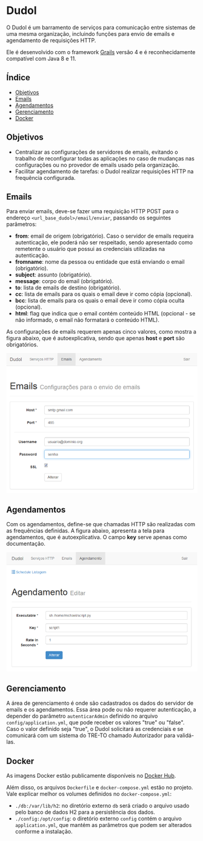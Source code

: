 # Dudol

O Dudol é um barramento de serviços para comunicação entre sistemas de uma mesma organização, incluindo funções para envio de emails e agendamento de requisições HTTP.

Ele é desenvolvido com o framework [Grails](http://grails.org) versão 4 e é reconhecidamente compatível com Java 8 e 11.

## Índice

* [Objetivos](#objetivos)
* [Emails](#emails)
* [Agendamentos](#agendamentos)
* [Gerenciamento](#gerenciamento)
* [Docker](#docker)

## Objetivos

* Centralizar as configurações de servidores de emails, evitando o trabalho de reconfigurar todas as aplicações no caso de mudanças nas configurações ou no provedor de emails usado pela organização.
* Facilitar agendamento de tarefas: o Dudol realizar requisições HTTP na frequência configurada.


## Emails

Para enviar emails, deve-se fazer uma requisição HTTP POST para o endereço `<url_base_dudol>/email/enviar`, passando os seguintes parâmetros:

* **from**: email de origem (obrigatório). Caso o servidor de emails requeira autenticação, ele poderá não ser respeitado, sendo apresentado como remetente o usuário que possui as credenciais utilizadas na autenticação.
* **fromname**: nome da pessoa ou entidade que está enviando o email (obrigatório).
* **subject**: assunto (obrigatório).
* **message**: corpo do email (obrigatório).
* **to**: lista de emails de destino (obrigatório).
* **cc**: lista de emails para os quais o email deve ir como cópia (opcional).
* **bcc**: lista de emails para os quais o email deve ir como cópia oculta (opcional).
* **html**: flag que indica que o email contém conteúdo HTML (opcional - se não informado, o email não formatará o conteúdo HTML).

As configurações de emails requerem apenas cinco valores, como mostra a figura abaixo, que é autoexplicativa, sendo que apenas **host** e **port** são obrigatórios.

![Configurações de email](/docs/images/email.png "Configurações de email")

## Agendamentos

Com os agendamentos, define-se que chamadas HTTP são realizadas com as frequências definidas. A figura abaixo, apresenta a tela para agendamentos, que é autoexplicativa. O campo **key** serve apenas como documentação.

![Configurações de agendamento](/docs/images/agendamento.png "Configurações de agendamento")


## Gerenciamento

A área de gerenciamento é onde são cadastrados os dados do servidor de emails e os agendamentos. Essa área pode ou não requerer autenticação, a depender do parâmetro `autenticarAdmin` definido no arquivo `config/application.yml`, que pode receber os valores "true" ou "false". Caso o valor definido seja "true", o Dudol solicitará as credenciais e se comunicará com um sistema do TRE-TO chamado Autorizador para validá-las.

## Docker

As imagens Docker estão publicamente disponíveis no [Docker Hub](https://hub.docker.com/r/treto/dudol).

Além disso, os arquivos `Dockerfile` e `docker-compose.yml` estão no projeto. Vale explicar melhor os volumes definidos no `docker-compose.yml`:

* `./db:/var/lib/h2`: no diretório externo `db` será criado o arquivo usado pelo banco de dados H2 para a persistência dos dados.
* `./config:/opt/config`: o diretório externo `config` contém o arquivo `application.yml`, que mantém as parâmetros que podem ser alterados conforme a instalação.